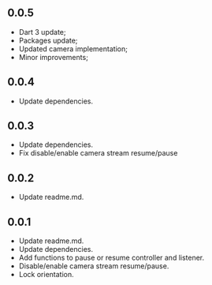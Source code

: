 ## 0.0.5

* Dart 3 update;
* Packages update;
* Updated camera implementation;
* Minor improvements;

## 0.0.4

* Update dependencies.

## 0.0.3

* Update dependencies.
* Fix disable/enable camera stream resume/pause

## 0.0.2

* Update readme.md.

## 0.0.1

* Update readme.md.
* Update dependencies.
* Add functions to pause or resume controller and listener.
* Disable/enable camera stream resume/pause.
* Lock orientation.


